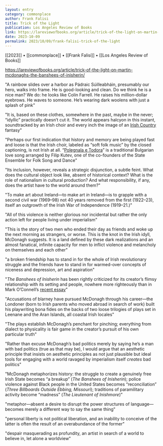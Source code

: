 ```yaml
---
layout: entry
category: commonplace
author: Frank Falisi
title: Trick of the Light
publication: Los Angeles Review of Books
link: https://lareviewofbooks.org/article/trick-of-the-light-on-martin-mcdonaghs-the-banshees-of-inisherin/
date: 2023-10-09
permalink: 2023/10/09/frank-falisi-trick-of-the-light
---
```


[[2023]] • [[commonplace]] • [[Frank Falisi]] • [[Los Angeles Review of Books]]

https://lareviewofbooks.org/article/trick-of-the-light-on-martin-mcdonaghs-the-banshees-of-inisherin/

"A rainbow slides over a harbor as Pádraic Súilleabháin, presumably our hero, walks into frame. He is good-looking and clean. Do we think he is a nice man? We do: he looks like Colin Farrell. He raises his million-dollar eyebrows. He waves to someone. He’s wearing dark woolens with just a splash of pink"

"It is, based on these clothes, somewhere in the past, maybe in the never; “idyllic” practically doesn’t cut it. The world appears halcyon in this instant, soundtracked by an Irish choir and every inch the image of an [Irish Country](https://www.torforgeblog.com/2021/10/20/a-celebration-of-patrick-taylor/) fantasy"

"Perhaps our first indication that history and memory are being played fast and loose is that the Irish choir, labeled as “soft folk music” by the closed captioning, is not Irish at all. “[Polegnala e Todora](https://www.youtube.com/watch?v=txQUVbO0oQ0)” is a traditional Bulgarian love song arranged by Filip Kutev, one of the co-founders of the State Ensemble for Folk Song and Dance"

"Its inclusion, however, reveals a strategic disjunction, a subtle feint. What does the cultural object look like, absent of historical context? What is the role of nationalism in cultural production? And what responsibility, if any, does the artist have to the world around them?"

"To make art about Ireland—to make art *in* Ireland—is to grapple with a second civil war (1969–98) not 40 years removed from the first (1922–23), itself an outgrowth of the Irish War of Independence (1919–21.)"

"All of this violence is neither glorious nor incidental but rather the only action left for people living under imperialism"

"This is the story of two men who ended their day as friends and woke up the next morning as strangers, or worse. This is the knot in the Irish idyll, McDonagh suggests. It is a land defined by these dark realizations and an almost fanatical, infinite capacity for men to inflict violence and melancholy on themselves and each other"

"a broken friendship has to stand in for the whole of Irish revolutionary struggle and the friends have to stand in for warmed-over concepts of niceness and depression, art and aspiration"

"*The Banshees of Inisherin* has been rightly criticized for its creator’s flimsy relationship with its setting and people, nowhere more righteously than in Mark O’Connell’s [recent essay](https://slate.com/culture/2023/01/martin-mcdonagh-irish-banshees-inisherin-blarney.html)"

"Accusations of blarney have pursued McDonagh through his career—the Londoner (born to Irish parents who moved abroad in search of work) built his playwriting bona fides on the backs of two loose trilogies of plays set in Leenane and the Aran Islands, all coastal Irish locales"

"The plays establish McDonagh’s penchant for pinching; everything from dialect to physicality is fair game in the creator’s pursuit of his own particular truth"

"Rather than excuse McDonagh’s bad politics merely by saying he’s a man with bad politics (true as that may be), I would argue that an aesthetic principle that insists on aesthetic principles as not just plausible but ideal tools for engaging with a world ravaged by imperialism itself *creates* bad politics"

"McDonagh metaphorizes history: the struggle to create a genuinely free Irish State becomes “a breakup” (*The Banshees of Inisherin*); police violence against Black people in the United States becomes “reconciliation” (*Three Billboards Outside Ebbing, Missouri*); traditions of paramilitary activity become “madness” (*The Lieutenant of Inishmore*)"

"metaphor—absent a desire to disrupt the power structures of language—becomes merely a different way to say the same thing"

"personal liberty is not political liberation, and an inability to conceive of the latter is often the result of an overabundance of the former"

"despair masquerading as profundity, an artist in search of a world to believe in, let alone a worldview"
